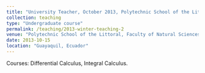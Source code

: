 ```yaml
---
title: "University Teacher, October 2013, Polytechnic School of the Littoral (ESPOL)"
collection: teaching
type: "Undergraduate course"
permalink: /teaching/2013-winter-teaching-2
venue: "Polytechnic School of the Littoral, Faculty of Natural Sciences and Mathematics, Department of Mathematics"
date: 2013-10-15
location: "Guayaquil, Ecuador"
---
```


Courses: Differential Calculus, Integral Calculus.